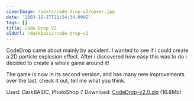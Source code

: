 ```yaml
---
coverImage: /posts/code-drop-v2/cover.jpg
date: '2003-12-27T21:54:34.000Z'
tags: []
title: Code Drop V2
oldUrl: /darkbasic/code-drop-v2
---
```


CodeDrop came about mainly by accident. I wanted to see if i could create a 2D particle explosion effect. After i discovered how easy this was to do i decided to create a whole game around it!

<!-- more -->

The game is now in its second version, and has many new improvements over the last, check it out, tell me what you think.</span>

Used: DarkBASIC, PhotoShop 7
Download: [CodeDrop-v2.0.zip](https://www.mikecann.co.uk/Files/CodeDrop-v2.0.zip) (16.8Mb)

